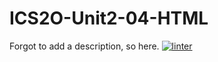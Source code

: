 # ICS2O-Unit2-04-HTML
Forgot to add a description, so here.
[![linter](https://github.com/lucas-gelinas/ICS20-Unit2-04-HTML/workflows/linter/badge.svg)](https://github.com/marketplace/actions/super-linter)
